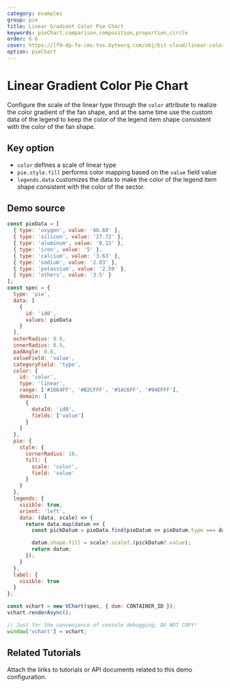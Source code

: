 ```yaml
---
category: examples
group: pie
title: Linear Gradient Color Pie Chart
keywords: pieChart,comparison,composition,proportion,circle
order: 6-6
cover: https://lf9-dp-fe-cms-tos.byteorg.com/obj/bit-cloud/linear-color-pie.png
option: pieChart
---
```


# Linear Gradient Color Pie Chart

Configure the scale of the linear type through the `color` attribute to realize the color gradient of the fan shape, and at the same time use the custom data of the legend to keep the color of the legend item shape consistent with the color of the fan shape.

## Key option

- `color` defines a scale of linear type
- `pie.style.fill` performs color mapping based on the `value` field value
- `legends.data` customizes the data to make the color of the legend item shape consistent with the color of the sector.

## Demo source

```javascript livedemo
const pieData = [
  { type: 'oxygen', value: '46.60' },
  { type: 'silicon', value: '27.72' },
  { type: 'aluminum', value: '8.13' },
  { type: 'iron', value: '5' },
  { type: 'calcium', value: '3.63' },
  { type: 'sodium', value: '2.83' },
  { type: 'potassium', value: '2.59' },
  { type: 'others', value: '3.5' }
];
const spec = {
  type: 'pie',
  data: [
    {
      id: 'id0',
      values: pieData
    }
  ],
  outerRadius: 0.8,
  innerRadius: 0.5,
  padAngle: 0.6,
  valueField: 'value',
  categoryField: 'type',
  color: {
    id: 'color',
    type: 'linear',
    range: ['#1664FF', '#B2CFFF', '#1AC6FF', '#94EFFF'],
    domain: [
      {
        dataId: 'id0',
        fields: ['value']
      }
    ]
  },
  pie: {
    style: {
      cornerRadius: 10,
      fill: {
        scale: 'color',
        field: 'value'
      }
    }
  },
  legends: {
    visible: true,
    orient: 'left',
    data: (data, scale) => {
      return data.map(datum => {
        const pickDatum = pieData.find(pieDatum => pieDatum.type === datum.label);

        datum.shape.fill = scale?.scale?.(pickDatum?.value);
        return datum;
      });
    }
  },
  label: {
    visible: true
  }
};

const vchart = new VChart(spec, { dom: CONTAINER_ID });
vchart.renderAsync();

// Just for the convenience of console debugging, DO NOT COPY!
window['vchart'] = vchart;
```

## Related Tutorials

Attach the links to tutorials or API documents related to this demo configuration.
